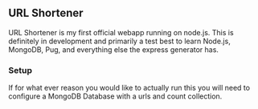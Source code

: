 ## URL Shortener

URL Shortener is my first official webapp running on node.js. This is definitely in development and primarily a test best to learn Node.js, MongoDB, Pug, and everything else the express generator has.

### Setup

If for what ever reason you would like to actually run this you will need to configure a MongoDB Database with a urls and count collection.
